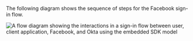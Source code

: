 The following diagram shows the sequence of steps for the Facebook sign-in flow.

<div class="full">

![A flow diagram showing the interactions in a sign-in flow between user, client application, Facebook, and Okta using the embedded SDK model](/img/oie-embedded-sdk/oie-embedded-java-social-sign-in-flow-diagram.png)

<!--
   Source image: https://www.figma.com/file/YH5Zhzp66kGCglrXQUag2E/%F0%9F%93%8A-Updated-Diagrams-for-Dev-Docs?type=design&node-id=4358%3A12209&mode=design&t=xkHPdsAf8fz55PkT-1  oie-embedded-java-social-sign-in-flow-diagram
-->

</div>
